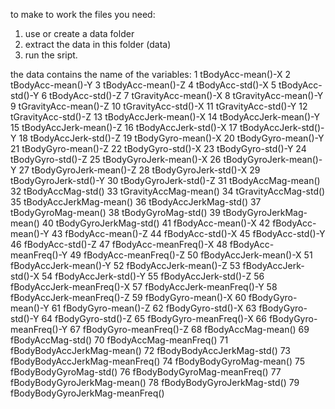 to make to work the files you need:
1. use or create a data folder
2. extract the data in this folder (data)
3. run the sript.

the data contains the name of the variables:
1	tBodyAcc-mean()-X
2	tBodyAcc-mean()-Y
3	tBodyAcc-mean()-Z
4	tBodyAcc-std()-X
5	tBodyAcc-std()-Y
6	tBodyAcc-std()-Z
7	tGravityAcc-mean()-X
8	tGravityAcc-mean()-Y
9	tGravityAcc-mean()-Z
10	tGravityAcc-std()-X
11	tGravityAcc-std()-Y
12	tGravityAcc-std()-Z
13	tBodyAccJerk-mean()-X
14	tBodyAccJerk-mean()-Y
15	tBodyAccJerk-mean()-Z
16	tBodyAccJerk-std()-X
17	tBodyAccJerk-std()-Y
18	tBodyAccJerk-std()-Z
19	tBodyGyro-mean()-X
20	tBodyGyro-mean()-Y
21	tBodyGyro-mean()-Z
22	tBodyGyro-std()-X
23	tBodyGyro-std()-Y
24	tBodyGyro-std()-Z
25	tBodyGyroJerk-mean()-X
26	tBodyGyroJerk-mean()-Y
27	tBodyGyroJerk-mean()-Z
28	tBodyGyroJerk-std()-X
29	tBodyGyroJerk-std()-Y
30	tBodyGyroJerk-std()-Z
31	tBodyAccMag-mean()
32	tBodyAccMag-std()
33	tGravityAccMag-mean()
34	tGravityAccMag-std()
35	tBodyAccJerkMag-mean()
36	tBodyAccJerkMag-std()
37	tBodyGyroMag-mean()
38	tBodyGyroMag-std()
39	tBodyGyroJerkMag-mean()
40	tBodyGyroJerkMag-std()
41	fBodyAcc-mean()-X
42	fBodyAcc-mean()-Y
43	fBodyAcc-mean()-Z
44	fBodyAcc-std()-X
45	fBodyAcc-std()-Y
46	fBodyAcc-std()-Z
47	fBodyAcc-meanFreq()-X
48	fBodyAcc-meanFreq()-Y
49	fBodyAcc-meanFreq()-Z
50	fBodyAccJerk-mean()-X
51	fBodyAccJerk-mean()-Y
52	fBodyAccJerk-mean()-Z
53	fBodyAccJerk-std()-X
54	fBodyAccJerk-std()-Y
55	fBodyAccJerk-std()-Z
56	fBodyAccJerk-meanFreq()-X
57	fBodyAccJerk-meanFreq()-Y
58	fBodyAccJerk-meanFreq()-Z
59	fBodyGyro-mean()-X
60	fBodyGyro-mean()-Y
61	fBodyGyro-mean()-Z
62	fBodyGyro-std()-X
63	fBodyGyro-std()-Y
64	fBodyGyro-std()-Z
65	fBodyGyro-meanFreq()-X
66	fBodyGyro-meanFreq()-Y
67	fBodyGyro-meanFreq()-Z
68	fBodyAccMag-mean()
69	fBodyAccMag-std()
70	fBodyAccMag-meanFreq()
71	fBodyBodyAccJerkMag-mean()
72	fBodyBodyAccJerkMag-std()
73	fBodyBodyAccJerkMag-meanFreq()
74	fBodyBodyGyroMag-mean()
75	fBodyBodyGyroMag-std()
76	fBodyBodyGyroMag-meanFreq()
77	fBodyBodyGyroJerkMag-mean()
78	fBodyBodyGyroJerkMag-std()
79	fBodyBodyGyroJerkMag-meanFreq()
